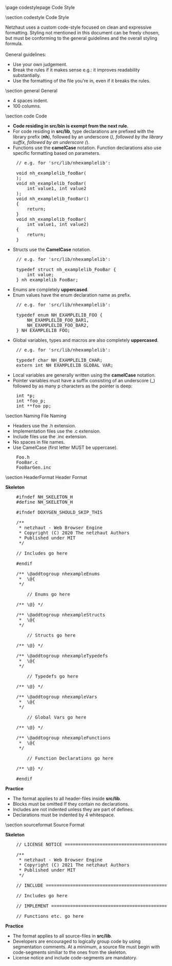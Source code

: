 \page codestylepage Code Style

\section codestyle Code Style

<div style="max-width:700px;">

Netzhaut uses a custom code-style focused on clean and expressive formatting. Styling not mentioned in this document can be freely chosen, but must be conforming to the general guidelines and the overall styling formula.  
<br> 
General guidelines:
* Use your own judgement.
* Break the rules if it makes sense e.g.: it improves readability substantially.
* Use the formatting of the file you're in, even if it breaks the rules.

\section general General
 
* 4 spaces indent.
* 100 columns.

\section code Code

* __Code residing in src/bin is exempt from the next rule.__
* For code residing in __src/lib__, type declarations are prefixed with the library prefix (__nh__), followed by an underscore (_), followed by the library suffix, followed by an underscore (_). 
* Functions use the __camelCase__ notation. Function declarations also use specific formatting based on parameters.
<pre>
    // e.g. for 'src/lib/nhexamplelib':

    void nh_examplelib_fooBar(
    );
    void nh_examplelib_fooBar(
        int value1, int value2
    );
    void nh_examplelib_fooBar()
    {
        return;
    }
    void nh_examplelib_fooBar(
        int value1, int value2)
    {
        return;
    }
</pre>
* Structs use the __CamelCase__ notation.
<pre>
    // e.g. for 'src/lib/nhexamplelib':

    typedef struct nh_examplelib_FooBar {
        int value;
    } nh_examplelib_FooBar;
</pre>
* Enums are completely __uppercased__.
* Enum values have the enum declaration name as prefix.
<pre>
    // e.g. for 'src/lib/nhexamplelib':

    typedef enum NH_EXAMPLELIB_FOO {
        NH_EXAMPLELIB_FOO_BAR1,
        NH_EXAMPLELIB_FOO_BAR2,
    } NH_EXAMPLELIB_FOO;
</pre>
* Global variables, types and macros are also completely __uppercased__.
<pre>
    // e.g. for 'src/lib/nhexamplelib':

    typedef char NH_EXAMPLELIB_CHAR;
    extern int NH_EXAMPLELIB_GLOBAL_VAR;
</pre>
* Local variables are generally written using the __camelCase__ notation.
* Pointer variables must have a suffix consisting of an underscore (_) followed by as many p characters as the pointer is deep:
<pre>
    int *p;
    int *foo_p;
    int **foo_pp;
</pre>

\section Naming File Naming

* Headers use the .h extension.
* Implementation files use the .c extension.
* Include files use the .inc extension.
* No spaces in file names.
* Use CamelCase (first letter MUST be uppercase).
<pre>
    Foo.h
    FooBar.c
    FooBarGen.inc
</pre>

\section HeaderFormat Header Format

**Skeleton**  

<pre>
    #ifndef NH_SKELETON_H
    #define NH_SKELETON_H
    
    #ifndef DOXYGEN_SHOULD_SKIP_THIS
    
    /**
     * netzhaut - Web Browser Engine
     * Copyright (C) 2020 The netzhaut Authors
     * Published under MIT 
     */
    
    // Includes go here
    
    #endif
    
    /** \@addtogroup nhexampleEnums
     *  \@{
     */
    
        // Enums go here
    
    /** \@} */
    
    /** \@addtogroup nhexampleStructs
     *  \@{
     */
    
        // Structs go here
    
    /** \@} */
    
    /** \@addtogroup nhexampleTypedefs
     *  \@{
     */
    
        // Typedefs go here
    
    /** \@} */
    
    /** \@addtogroup nhexampleVars
     *  \@{
     */
    
        // Global Vars go here
    
    /** \@} */
    
    /** \@addtogroup nhexampleFunctions
     *  \@{
     */
    
        // Function Declarations go here
    
    /** \@} */
    
    #endif
</pre>

**Practice**  

* The format applies to all header-files inside __src/lib__.
* Blocks must be omitted If they contain no declarations.  
* Includes are not indented unless they are part of defines.  
* Declarations must be indented by 4 whitespace.  

\section sourceformat Source Format

**Skeleton**  

<pre>
    // LICENSE NOTICE ==================================================================================
    
    /**
     * netzhaut - Web Browser Engine
     * Copyright (C) 2021 The netzhaut Authors
     * Published under MIT 
     */
    
    // INCLUDE =========================================================================================
    
    // Includes go here
    
    // IMPLEMENT =======================================================================================
    
    // Functions etc. go here
</pre>

**Practice**  

* The format applies to all source-files in __src/lib__.
* Developers are encouraged to logically group code by using segmentation comments. At a minimum, a source file must begin with code-segments similiar to the ones from the skeleton.
* License notice and include code-segments are mandatory.

</div>
